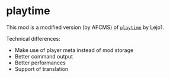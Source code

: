 # playtime

This mod is a modified version (by AFCMS) of [`playtime`](https://github.com/Lejo1/playtime) by Lejo1.

Technical differences:
- Make use of player meta instead of mod storage
- Better command output
- Better performances
- Support of translation